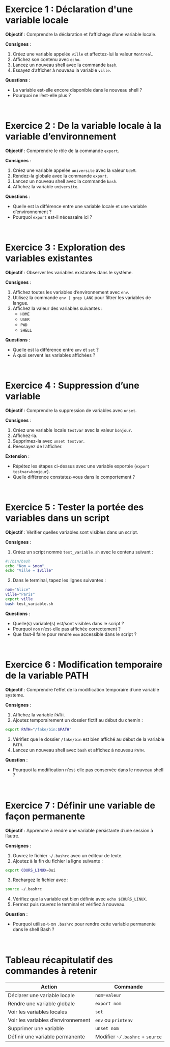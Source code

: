 # **Exercice 1 : Déclaration d'une variable locale**

**Objectif** : Comprendre la déclaration et l’affichage d’une variable locale.

**Consignes** :  
1. Créez une variable appelée `ville` et affectez-lui la valeur `Montreal`.  
2. Affichez son contenu avec `echo`.  
3. Lancez un nouveau shell avec la commande `bash`.  
4. Essayez d’afficher à nouveau la variable `ville`.

**Questions** :  
- La variable est-elle encore disponible dans le nouveau shell ?  
- Pourquoi ne l’est-elle plus ?

<br/>

# **Exercice 2 : De la variable locale à la variable d’environnement**

**Objectif** : Comprendre le rôle de la commande `export`.

**Consignes** :  
1. Créez une variable appelée `universite` avec la valeur `UdeM`.  
2. Rendez-la globale avec la commande `export`.  
3. Lancez un nouveau shell avec la commande `bash`.  
4. Affichez la variable `universite`.

**Questions** :  
- Quelle est la différence entre une variable locale et une variable d’environnement ?  
- Pourquoi `export` est-il nécessaire ici ?

<br/>

# **Exercice 3 : Exploration des variables existantes**

**Objectif** : Observer les variables existantes dans le système.

**Consignes** :  
1. Affichez toutes les variables d’environnement avec `env`.  
2. Utilisez la commande `env | grep LANG` pour filtrer les variables de langue.  
3. Affichez la valeur des variables suivantes :  
   - `HOME`  
   - `USER`  
   - `PWD`  
   - `SHELL`

**Questions** :  
- Quelle est la différence entre `env` et `set` ?  
- À quoi servent les variables affichées ?

<br/>

# **Exercice 4 : Suppression d’une variable**

**Objectif** : Comprendre la suppression de variables avec `unset`.

**Consignes** :  
1. Créez une variable locale `testvar` avec la valeur `bonjour`.  
2. Affichez-la.  
3. Supprimez-la avec `unset testvar`.  
4. Réessayez de l’afficher.

**Extension** :  
- Répétez les étapes ci-dessus avec une variable exportée (`export testvar=bonjour`).
- Quelle différence constatez-vous dans le comportement ?

<br/>

# **Exercice 5 : Tester la portée des variables dans un script**

**Objectif** : Vérifier quelles variables sont visibles dans un script.

**Consignes** :  
1. Créez un script nommé `test_variable.sh` avec le contenu suivant :

```bash
#!/bin/bash
echo "Nom = $nom"
echo "Ville = $ville"
```

2. Dans le terminal, tapez les lignes suivantes :

```bash
nom="Alice"
ville="Paris"
export ville
bash test_variable.sh
```

**Questions** :  
- Quelle(s) variable(s) est/sont visibles dans le script ?  
- Pourquoi `nom` n’est-elle pas affichée correctement ?  
- Que faut-il faire pour rendre `nom` accessible dans le script ?

<br/>

# **Exercice 6 : Modification temporaire de la variable PATH**

**Objectif** : Comprendre l’effet de la modification temporaire d’une variable système.

**Consignes** :  
1. Affichez la variable `PATH`.  
2. Ajoutez temporairement un dossier fictif au début du chemin :

```bash
export PATH="/fake/bin:$PATH"
```

3. Vérifiez que le dossier `/fake/bin` est bien affiché au début de la variable `PATH`.  
4. Lancez un nouveau shell avec `bash` et affichez à nouveau `PATH`.

**Question** :  
- Pourquoi la modification n’est-elle pas conservée dans le nouveau shell ?

<br/>

# **Exercice 7 : Définir une variable de façon permanente**

**Objectif** : Apprendre à rendre une variable persistante d’une session à l’autre.

**Consignes** :  
1. Ouvrez le fichier `~/.bashrc` avec un éditeur de texte.  
2. Ajoutez à la fin du fichier la ligne suivante :

```bash
export COURS_LINUX=Oui
```

3. Rechargez le fichier avec :

```bash
source ~/.bashrc
```

4. Vérifiez que la variable est bien définie avec `echo $COURS_LINUX`.  
5. Fermez puis rouvrez le terminal et vérifiez à nouveau.

**Question** :  
- Pourquoi utilise-t-on `.bashrc` pour rendre cette variable permanente dans le shell Bash ?

<br/>

# **Tableau récapitulatif des commandes à retenir**

| Action                                 | Commande                              |
|----------------------------------------|----------------------------------------|
| Déclarer une variable locale           | `nom=valeur`                           |
| Rendre une variable globale            | `export nom`                           |
| Voir les variables locales             | `set`                                  |
| Voir les variables d’environnement     | `env` ou `printenv`                    |
| Supprimer une variable                 | `unset nom`                            |
| Définir une variable permanente        | Modifier `~/.bashrc` + `source`        |
